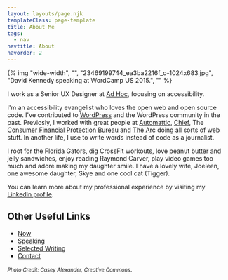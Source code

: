 ```yaml
---
layout: layouts/page.njk
templateClass: page-template
title: About Me
tags:
  - nav
navtitle: About
navorder: 2
---
```


{% img "wide-width", "", "23469199744_ea3ba2216f_o-1024x683.jpg", "David Kennedy speaking at WordCamp US 2015.", "" %}

I work as a Senior UX Designer at [Ad Hoc](https://adhocteam.us/), focusing on accessibility.

I'm an accessibility evangelist who loves the open web and open source code. I've contributed to [WordPress](https://wordpress.org/) and the WordPress community in the past. Previosly, I worked with great people at [Automattic](https://automattic.com/), [Chief](http://www.agencychief.com), The [Consumer Financial Protection Bureau](http://www.consumerfinance.gov/) and [The Arc](http://www.thearc.org/) doing all sorts of web stuff. In another life, I use to write words instead of code as a journalist.

I root for the Florida Gators, dig CrossFit workouts, love peanut butter and jelly sandwiches, enjoy reading Raymond Carver, play video games too much and adore making my daughter smile. I have a lovely wife, Joeleen, one awesome daughter, Skye and one cool cat (Tigger).

You can learn more about my professional experience by visiting my [Linkedin profile](http://www.linkedin.com/in/davidakennedy)</a>.

## Other Useful Links

- [Now](https://davidakennedy.com/now/)
- [Speaking](http://davidakennedy.com/speaking/)
- [Selected Writing](http://davidakennedy.com/category/selected-writing/)
- [Contact](https://davidakennedy.com/contact/)

<small>_Photo Credit: Casey Alexander, Creative Commons_</small>.
